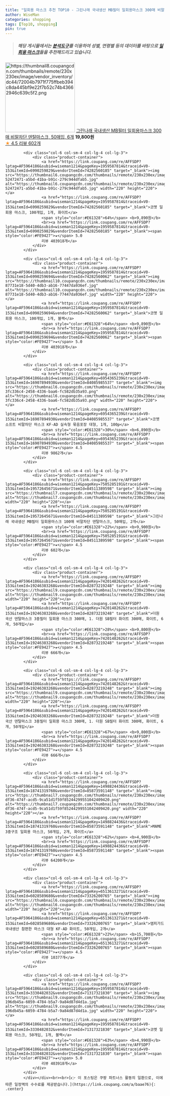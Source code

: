 ```yaml
---
title: "일회용 마스크 추천 TOP10 - 그린나래 국내생산 MB필터 일회용마스크 300매 비말차단 덴탈마스크, 50매입, 6개"
author: WiseMan
categories: shopping
tags: [Top10, shopping]
pin: true
---
```


> ##### 해당 게시물에서는 [**분석도구**](https://itemscout.io/)를 이용하여 **성별**, **연령별** 등의 데이터를 바탕으로 [**일회용 마스크**](https://link.coupang.com/a/baae76)들을 추천해드리고 있습니다.
<div class="container"><div class="row">
            <div class="col-6 col-sm-4 col-lg-4 col-lg-3">
                <div class="product-container">
                    <a href="https://link.coupang.com/re/AFFSDP?lptag=AF5964186&subid=wiseman1214&pageKey=7505285191&traceid=V0-153&itemId=19654567853&vendorItemId=84511390325" target="_blank"><img src="https://thumbnail8.coupangcdn.com/thumbnails/remote/230x230ex/image/vendor_inventory/dc44/72004b7971f775ffbeb394c8da445bf9e22f7b52c74b43662946c639c5f2.png" alt="https://thumbnail8.coupangcdn.com/thumbnails/remote/230x230ex/image/vendor_inventory/dc44/72004b7971f775ffbeb394c8da445bf9e22f7b52c74b43662946c639c5f2.png" width="220" height="220"></a>
                    <a href="https://link.coupang.com/re/AFFSDP?lptag=AF5964186&subid=wiseman1214&pageKey=7505285191&traceid=V0-153&itemId=19654567853&vendorItemId=84511390325" target="_blank">그린나래 국내생산 MB필터 일회용마스크 300매 비말차단 덴탈마스크, 50매입, 6개</a>
                    <span style="color:#E61328"></span> <b>19,800원</b>
                    <br><a href="https://link.coupang.com/re/AFFSDP?lptag=AF5964186&subid=wiseman1214&pageKey=7505285191&traceid=V0-153&itemId=19654567853&vendorItemId=84511390325" target="_blank"><span style="color:#FE9427">★</span> 4.5
                    리뷰 602개</a>
                </div>
            </div>
            
            <div class="col-6 col-sm-4 col-lg-4 col-lg-3">
                <div class="product-container">
                    <a href="https://link.coupang.com/re/AFFSDP?lptag=AF5964186&subid=wiseman1214&pageKey=1959587814&traceid=V0-153&itemId=6990259829&vendorItemId=74282560185" target="_blank"><img src="https://thumbnail6.coupangcdn.com/thumbnails/remote/230x230ex/image/retail/images/3043791376469137-52472471-a5bd-41ba-b91c-279c944dfab5.jpg" alt="https://thumbnail6.coupangcdn.com/thumbnails/remote/230x230ex/image/retail/images/3043791376469137-52472471-a5bd-41ba-b91c-279c944dfab5.jpg" width="220" height="220"></a>
                    <a href="https://link.coupang.com/re/AFFSDP?lptag=AF5964186&subid=wiseman1214&pageKey=1959587814&traceid=V0-153&itemId=6990259829&vendorItemId=74282560185" target="_blank">코멧 일회용 마스크, 100개입, 1개, 화이트</a>
                    <span style="color:#E61328">64%</span> <b>9,890원</b>
                    <br><a href="https://link.coupang.com/re/AFFSDP?lptag=AF5964186&subid=wiseman1214&pageKey=1959587814&traceid=V0-153&itemId=6990259829&vendorItemId=74282560185" target="_blank"><span style="color:#FE9427">★</span> 5.0
                    리뷰 403918개</a>
                </div>
            </div>
            
            <div class="col-6 col-sm-4 col-lg-4 col-lg-3">
                <div class="product-container">
                    <a href="https://link.coupang.com/re/AFFSDP?lptag=AF5964186&subid=wiseman1214&pageKey=1959587814&traceid=V0-153&itemId=6990259694&vendorItemId=74282560062" target="_blank"><img src="https://thumbnail10.coupangcdn.com/thumbnails/remote/230x230ex/image/retail/images/3044251415051611-87731e18-5d40-4db3-ab16-77447da936ef.jpg" alt="https://thumbnail10.coupangcdn.com/thumbnails/remote/230x230ex/image/retail/images/3044251415051611-87731e18-5d40-4db3-ab16-77447da936ef.jpg" width="220" height="220"></a>
                    <a href="https://link.coupang.com/re/AFFSDP?lptag=AF5964186&subid=wiseman1214&pageKey=1959587814&traceid=V0-153&itemId=6990259694&vendorItemId=74282560062" target="_blank">코멧 일회용 마스크, 100개입, 1개, 블랙</a>
                    <span style="color:#E61328">64%</span> <b>9,890원</b>
                    <br><a href="https://link.coupang.com/re/AFFSDP?lptag=AF5964186&subid=wiseman1214&pageKey=1959587814&traceid=V0-153&itemId=6990259694&vendorItemId=74282560062" target="_blank"><span style="color:#FE9427">★</span> 5.0
                    리뷰 403918개</a>
                </div>
            </div>
            
            <div class="col-6 col-sm-4 col-lg-4 col-lg-3">
                <div class="product-container">
                    <a href="https://link.coupang.com/re/AFFSDP?lptag=AF5964186&subid=wiseman1214&pageKey=6954365239&traceid=V0-153&itemId=16907894930&vendorItemId=84085985537" target="_blank"><img src="https://thumbnail6.coupangcdn.com/thumbnails/remote/230x230ex/image/retail/images/6508189809438206-3fc336c4-2458-4336-baa6-fc582db35a93.png" alt="https://thumbnail6.coupangcdn.com/thumbnails/remote/230x230ex/image/retail/images/6508189809438206-3fc336c4-2458-4336-baa6-fc582db35a93.png" width="220" height="220"></a>
                    <a href="https://link.coupang.com/re/AFFSDP?lptag=AF5964186&subid=wiseman1214&pageKey=6954365239&traceid=V0-153&itemId=16907894930&vendorItemId=84085985537" target="_blank">코멧 소프트 비말차단 마스크 KF-AD 실속형 묶음포장 대형, 1개, 100p</a>
                    <span style="color:#E61328">30%</span> <b>6,890원</b>
                    <br><a href="https://link.coupang.com/re/AFFSDP?lptag=AF5964186&subid=wiseman1214&pageKey=6954365239&traceid=V0-153&itemId=16907894930&vendorItemId=84085985537" target="_blank"><span style="color:#FE9427">★</span> 4.5
                    리뷰 9862개</a>
                </div>
            </div>
            
            <div class="col-6 col-sm-4 col-lg-4 col-lg-3">
                <div class="product-container">
                    <a href="https://link.coupang.com/re/AFFSDP?lptag=AF5964186&subid=wiseman1214&pageKey=7505285191&traceid=V0-153&itemId=19572645671&vendorItemId=84511389598" target="_blank"><img src="https://thumbnail7.coupangcdn.com/thumbnails/remote/230x230ex/image/vendor_inventory/e08c/a64f371c2235da6de7a86e98ea769e95d102f5551f1aaee9fddd2cad50cb.png" alt="https://thumbnail7.coupangcdn.com/thumbnails/remote/230x230ex/image/vendor_inventory/e08c/a64f371c2235da6de7a86e98ea769e95d102f5551f1aaee9fddd2cad50cb.png" width="220" height="220"></a>
                    <a href="https://link.coupang.com/re/AFFSDP?lptag=AF5964186&subid=wiseman1214&pageKey=7505285191&traceid=V0-153&itemId=19572645671&vendorItemId=84511389598" target="_blank">그린나래 국내생산 MB필터 일회용마스크 100매 비말차단 덴탈마스크, 50매입, 2개</a>
                    <span style="color:#E61328">22%</span> <b>9,900원</b>
                    <br><a href="https://link.coupang.com/re/AFFSDP?lptag=AF5964186&subid=wiseman1214&pageKey=7505285191&traceid=V0-153&itemId=19572645671&vendorItemId=84511389598" target="_blank"><span style="color:#FE9427">★</span> 4.5
                    리뷰 602개</a>
                </div>
            </div>
            
            <div class="col-6 col-sm-4 col-lg-4 col-lg-3">
                <div class="product-container">
                    <a href="https://link.coupang.com/re/AFFSDP?lptag=AF5964186&subid=wiseman1214&pageKey=7420148262&traceid=V0-153&itemId=19246383268&vendorItemId=82873219248" target="_blank"><img src="https://thumbnail9.coupangcdn.com/thumbnails/remote/230x230ex/image/vendor_inventory/c760/ba594cb1af46fc4cf4b1b7c36ef0a8313d09e175a68aa94053976f8b0892.jpg" alt="https://thumbnail9.coupangcdn.com/thumbnails/remote/230x230ex/image/vendor_inventory/c760/ba594cb1af46fc4cf4b1b7c36ef0a8313d09e175a68aa94053976f8b0892.jpg" width="220" height="220"></a>
                    <a href="https://link.coupang.com/re/AFFSDP?lptag=AF5964186&subid=wiseman1214&pageKey=7420148262&traceid=V0-153&itemId=19246383268&vendorItemId=82873219248" target="_blank">더원 국산 덴탈마스크 3중필터 일회용 마스크 300매, 1. 더원 SB필터 화이트 300매, 화이트, 6개, 50개입</a>
                    <span style="color:#E61328">28%</span> <b>9,800원</b>
                    <br><a href="https://link.coupang.com/re/AFFSDP?lptag=AF5964186&subid=wiseman1214&pageKey=7420148262&traceid=V0-153&itemId=19246383268&vendorItemId=82873219248" target="_blank"><span style="color:#FE9427">★</span> 4.5
                    리뷰 666개</a>
                </div>
            </div>
            
            <div class="col-6 col-sm-4 col-lg-4 col-lg-3">
                <div class="product-container">
                    <a href="https://link.coupang.com/re/AFFSDP?lptag=AF5964186&subid=wiseman1214&pageKey=7420148262&traceid=V0-153&itemId=19246383268&vendorItemId=82873219248" target="_blank"><img src="https://thumbnail9.coupangcdn.com/thumbnails/remote/230x230ex/image/vendor_inventory/c760/ba594cb1af46fc4cf4b1b7c36ef0a8313d09e175a68aa94053976f8b0892.jpg" alt="https://thumbnail9.coupangcdn.com/thumbnails/remote/230x230ex/image/vendor_inventory/c760/ba594cb1af46fc4cf4b1b7c36ef0a8313d09e175a68aa94053976f8b0892.jpg" width="220" height="220"></a>
                    <a href="https://link.coupang.com/re/AFFSDP?lptag=AF5964186&subid=wiseman1214&pageKey=7420148262&traceid=V0-153&itemId=19246383268&vendorItemId=82873219248" target="_blank">더원 국산 덴탈마스크 3중필터 일회용 마스크 300매, 1. 더원 SB필터 화이트 300매, 화이트, 6개, 50개입</a>
                    <span style="color:#E61328">67%</span> <b>9,800원</b>
                    <br><a href="https://link.coupang.com/re/AFFSDP?lptag=AF5964186&subid=wiseman1214&pageKey=7420148262&traceid=V0-153&itemId=19246383268&vendorItemId=82873219248" target="_blank"><span style="color:#FE9427">★</span> 4.5
                    리뷰 666개</a>
                </div>
            </div>
            
            <div class="col-6 col-sm-4 col-lg-4 col-lg-3">
                <div class="product-container">
                    <a href="https://link.coupang.com/re/AFFSDP?lptag=AF5964186&subid=wiseman1214&pageKey=1498824436&traceid=V0-153&itemId=18741319760&vendorItemId=85873591148" target="_blank"><img src="https://thumbnail7.coupangcdn.com/thumbnails/remote/230x230ex/image/retail/images/4881e338-df36-474f-acd5-9ca51d1f59f85244299551042409420.png" alt="https://thumbnail7.coupangcdn.com/thumbnails/remote/230x230ex/image/retail/images/4881e338-df36-474f-acd5-9ca51d1f59f85244299551042409420.png" width="220" height="220"></a>
                    <a href="https://link.coupang.com/re/AFFSDP?lptag=AF5964186&subid=wiseman1214&pageKey=1498824436&traceid=V0-153&itemId=18741319760&vendorItemId=85873591148" target="_blank">MAME 3중구조 일회용 마스크, 50개입, 2개, 화이트</a>
                    <span style="color:#E61328">62%</span> <b>4,900원</b>
                    <br><a href="https://link.coupang.com/re/AFFSDP?lptag=AF5964186&subid=wiseman1214&pageKey=1498824436&traceid=V0-153&itemId=18741319760&vendorItemId=85873591148" target="_blank"><span style="color:#FE9427">★</span> 4.5
                    리뷰 64200개</a>
                </div>
            </div>
            
            <div class="col-6 col-sm-4 col-lg-4 col-lg-3">
                <div class="product-container">
                    <a href="https://link.coupang.com/re/AFFSDP?lptag=AF5964186&subid=wiseman1214&pageKey=6513613271&traceid=V0-153&itemId=6028589680&vendorItemId=73326200765" target="_blank"><img src="https://thumbnail6.coupangcdn.com/thumbnails/remote/230x230ex/image/vendor_inventory/d66e/2bdd72591bc71bf67e407655a941cd3490f9001855ef785da4ecf36514b4.jpg" alt="https://thumbnail6.coupangcdn.com/thumbnails/remote/230x230ex/image/vendor_inventory/d66e/2bdd72591bc71bf67e407655a941cd3490f9001855ef785da4ecf36514b4.jpg" width="220" height="220"></a>
                    <a href="https://link.coupang.com/re/AFFSDP?lptag=AF5964186&subid=wiseman1214&pageKey=6513613271&traceid=V0-153&itemId=6028589680&vendorItemId=73326200765" target="_blank">엠피가드 국내생산 참편한 마스크 대형 KF-AD 화이트, 50개입, 2개</a>
                    <span style="color:#E61328">22%</span> <b>15,700원</b>
                    <br><a href="https://link.coupang.com/re/AFFSDP?lptag=AF5964186&subid=wiseman1214&pageKey=6513613271&traceid=V0-153&itemId=6028589680&vendorItemId=73326200765" target="_blank"><span style="color:#FE9427">★</span> 4.5
                    리뷰 10377개</a>
                </div>
            </div>
            
            <div class="col-6 col-sm-4 col-lg-4 col-lg-3">
                <div class="product-container">
                    <a href="https://link.coupang.com/re/AFFSDP?lptag=AF5964186&subid=wiseman1214&pageKey=1959587814&traceid=V0-153&itemId=3330482032&vendorItemId=71317321830" target="_blank"><img src="https://thumbnail9.coupangcdn.com/thumbnails/remote/230x230ex/image/retail/images/2555313087869475-196db45a-6059-4784-b5a7-9a84d87d4d1a.jpg" alt="https://thumbnail9.coupangcdn.com/thumbnails/remote/230x230ex/image/retail/images/2555313087869475-196db45a-6059-4784-b5a7-9a84d87d4d1a.jpg" width="220" height="220"></a>
                    <a href="https://link.coupang.com/re/AFFSDP?lptag=AF5964186&subid=wiseman1214&pageKey=1959587814&traceid=V0-153&itemId=3330482032&vendorItemId=71317321830" target="_blank">코멧 일회용 마스크, 50개입, 1개, 블랙</a>
                    <span style="color:#E61328">63%</span> <b>4,990원</b>
                    <br><a href="https://link.coupang.com/re/AFFSDP?lptag=AF5964186&subid=wiseman1214&pageKey=1959587814&traceid=V0-153&itemId=3330482032&vendorItemId=71317321830" target="_blank"><span style="color:#FE9427">★</span> 5.0
                    리뷰 403918개</a>
                </div>
            </div>
            </div></div><br><br>[👉 이 포스팅은 쿠팡 파트너스 활동의 일환으로, 이에 따른 일정액의 수수료를 제공받습니다.](https://link.coupang.com/a/baae76){: .center}